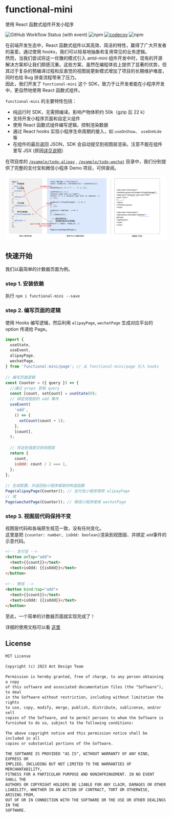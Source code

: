 # functional-mini

使用 React 函数式组件开发小程序

![GitHub Workflow Status (with event)](https://img.shields.io/github/actions/workflow/status/ant-design/functional-mini/check.yml)
![npm](https://img.shields.io/npm/v/functional-mini) [![codecov](https://codecov.io/gh/ant-design/functional-mini/branch/main/graph/badge.svg?token=DPV84U7YP8)](https://codecov.io/gh/ant-design/functional-mini) ![npm](https://img.shields.io/npm/dw/functional-mini)

在前端开发生态中，React 函数式组件以其高效、简洁的特性，赢得了广大开发者的喜爱。通过使用 hooks，我们可以轻易地抽象和复用常见的业务逻辑。<br />然而，当我们尝试将这一优雅的模式引入 antd-mini 组件开发中时，现有的开源解决方案却让我们颇感沉重。这些方案，虽然在编程体验上提供了显著的优势，但其过于复杂的预编译过程和反直觉的视图层更新模式增加了项目的长期维护难度，同时也给 Bug 排查流程带来了压力。<br />因此，我们开发了 `functional-mini` 这个 SDK，致力于让开发者能在小程序开发中，更自然地使用 React 函数式组件。

`functional-mini` 的主要特性包括：

- 纯运行时 SDK，无需预编译。影响产物体积约 50k（gzip 后 22 k）
- 支持开发小程序页面和自定义组件
- 使用 React 函数式组件编写逻辑，控制渲染数据
- 通过 React hooks 实现小程序生命周期的接入，如 `useOnShow`、 `useOnHide` 等
- 在组件的最后返回 JSON，SDK 会自动提交到视图层渲染。注意不能在组件里写 JSX (原因[详见说明](./doc.md#为何无法使用-jsx)）

在项目库的 [`/example/todo-alipay`](./example/todo-alipay/) , [`/example/todo-wechat`](./example/todo-wechat/) 目录中，我们分别提供了完整的支付宝和微信小程序 Demo 项目，可供查阅。

![](./home.svg)

## 快速开始

我们以最简单的计数器页面为例。

### step 1. 安装依赖

执行 `npm i functional-mini --save`

### step 2. 编写页面的逻辑

使用 Hooks 编写逻辑，然后利用 `alipayPage`, `wechatPage` 生成对应平台的 option 传递给 Page。

```javascript
import {
  useState,
  useEvent,
  alipayPage,
  wechatPage,
} from 'functional-mini/page'; // 从 functional-mini/page 引入 hooks

// 编写页面逻辑
const Counter = ({ query }) => {
  //通过 props 获取 query
  const [count, setCount] = useState(0);
  // 绑定视图层的 add 事件
  useEvent(
    'add',
    () => {
      setCount(count + 1);
    },
    [count],
  );

  // 将这些值提交到视图层
  return {
    count,
    isOdd: count / 2 === 1,
  };
};

// 生成配置，并返回给小程序框架的构造函数
Page(alipayPage(Counter)); // 支付宝小程序使用 alipayPage
// 或
Page(wechatPage(Counter)); // 微信小程序使用 wechatPage
```

### step 3. 视图层代码保持不变

视图层代码和各端原生规范一致，没有任何变化。<br />这里是把 `{counter: number, isOdd: boolean}`渲染到视图层、并绑定 `add`事件的示意代码。

```html
<!-- 支付宝 -->
<button onTap="add">
  <text>{{count}}</text>
  <text>isOdd: {{isOdd}}</text>
</button>

<!-- 微信 -->
<button bind:tap="add">
  <text>{{count}}</text>
  <text>isOdd: {{isOdd}}</text>
</button>
```

至此，一个简单的计数器页面就实现完成了！

详细的使用文档可以看 [这里](./doc.md)

## License

```
MIT License

Copyright (c) 2023 Ant Design Team

Permission is hereby granted, free of charge, to any person obtaining a copy
of this software and associated documentation files (the "Software"), to deal
in the Software without restriction, including without limitation the rights
to use, copy, modify, merge, publish, distribute, sublicense, and/or sell
copies of the Software, and to permit persons to whom the Software is
furnished to do so, subject to the following conditions:

The above copyright notice and this permission notice shall be included in all
copies or substantial portions of the Software.

THE SOFTWARE IS PROVIDED "AS IS", WITHOUT WARRANTY OF ANY KIND, EXPRESS OR
IMPLIED, INCLUDING BUT NOT LIMITED TO THE WARRANTIES OF MERCHANTABILITY,
FITNESS FOR A PARTICULAR PURPOSE AND NONINFRINGEMENT. IN NO EVENT SHALL THE
AUTHORS OR COPYRIGHT HOLDERS BE LIABLE FOR ANY CLAIM, DAMAGES OR OTHER
LIABILITY, WHETHER IN AN ACTION OF CONTRACT, TORT OR OTHERWISE, ARISING FROM,
OUT OF OR IN CONNECTION WITH THE SOFTWARE OR THE USE OR OTHER DEALINGS IN THE
SOFTWARE.
```
